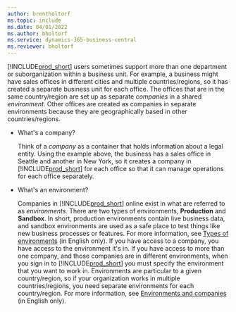 ```yaml
---
author: brentholtorf
ms.topic: include
ms.date: 04/01/2022
ms.author: bholtorf
ms.service: dynamics-365-business-central
ms.reviewer: bholtorf
---
```

[!INCLUDE[prod_short](prod_short.md)] users sometimes support more than one department or suborganization within a business unit. For example, a business might have sales offices in different cities and multiple countries/regions, so it has created a separate business unit for each office. The offices that are in the same country/region are set up as separate *companies* in a shared *environment*. Other offices are created as companies in separate environments because they are geographically based in other countries/regions.

- What's a company?

  Think of a *company* as a container that holds information about a legal entity. Using the example above, the business has a sales office in Seattle and another in New York, so it creates a company in [!INCLUDE[prod_short](prod_short.md)] for each office so that it can manage operations for each office separately.

- What's an environment?

  Companies in [!INCLUDE[prod_short](prod_short.md)] online exist in what are referred to as *environments*. There are two types of environments, **Production** and **Sandbox**. In short, production environments contain live business data, and sandbox environments are used as a safe place to test things like new business processes or features. For more information, see [Types of environments](/dynamics365/business-central/dev-itpro/administration/tenant-admin-center-environments#types-of-environments) (in English only). If you have access to a company, you have access to the environment it's in. If you have access to more than one company, and those companies are in different environments, when you sign in to [!INCLUDE[prod_short](prod_short.md)] you must specify the environment that you want to work in. Environments are particular to a given country/region, so if your organization works in multiple countries/regions, you need separate environments for each country/region. For more information, see [Environments and companies](/dynamics365/business-central/dev-itpro/administration/tenant-environment-topology#environments-and-companies) (in English only).
